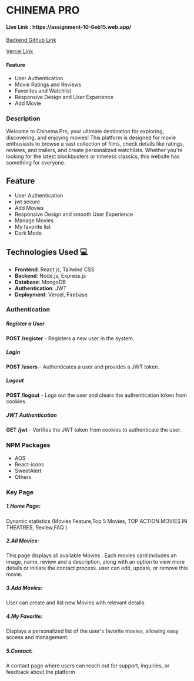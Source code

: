 
  <div>  <h1 className="font-bold">CHINEMA PRO </h1>
    <h4><span className="font-semibold">Live Link : </span> https://assignment-10-6eb15.web.app/</h4>
  <a href="https://github.com/mahmudrkb/chinema-server-10" target="_blank"
      >Backend Github Link</a
    > 
    <br>

<a href="https://assignment-10-server-snowy-seven.vercel.app" target="_blank">Vercel Link</a>
    </div>


   <div>
    <h4 className="font-semibold"> Feature</h4>
    <ul>
      <li>User Authentication</li>
      <li> Movie Ratings and Reviews</li>
      <li>Favorites and Watchlist</li>
      <li> Responsive Design and User Experience</li>
      <li>Add Movie</li>
    </ul>
</div>




 

   <div> 
 <h3 className="font-semibold">Description</h3>
 <p>Welcome to Chinema Pro, your ultimate destination for exploring, discovering, and enjoying movies! This platform is designed for movie enthusiasts to browse a vast collection of films, check details like ratings, reviews, and trailers, and create personalized watchlists. Whether you're looking for the latest blockbusters or timeless classics, this website has something for everyone.</p>
 </div>

   <div>
    <h2 className="font-semibold"> Feature</h2>
    <ul>
      <li>User Authentication</li>
      <li> jwt  secure</li>
      <li> Add Movies</li>
      <li> Responsive Design and smooth User Experience</li>
      <li> Manage Movies </li>
      <li> My favorite list </li>
      <li> Dark Mode </li>
    </ul>
</div>

<div> 
<h2>Technologies Used 💻</h2>

<ul>
  <li>
    <strong>Frontend</strong>: React.js, Tailwind CSS 
  </li>
  <li>
    <strong>Backend</strong>: Node.js, Express.js 
  </li>
  <li>
    <strong>Database</strong>: MongoDB 
  </li>
  <li>
    <strong>Authentication</strong>: JWT

  <li>
    <strong>Deployment</strong>: Vercel, Firebase
  </li>
</ul>

</div>

 
  
<div>
  <h3 class="font-semibold">Authentication</h3>

  <h5>Register a User</h5>
  <p><strong>POST /register</strong> - Registers a new user in the system.</p>

  <h5>Login</h5>
  <p><strong>POST /users</strong> - Authenticates a user and provides a JWT token.</p>

  <h5>Logout</h5>
  <p><strong>POST /logout</strong> - Logs out the user and clears the authentication token from cookies.</p>

  <h5>JWT Authentication</h5>
  <p><strong>GET /jwt</strong> - Verifies the JWT token from cookies to authenticate the user.</p>
  </div>


<div>
    <h3 className="font-semibold">NPM Packages</h3>
    <ul>
     <li> AOS</li>
     <li> React-icons</li>
     <li>SweetAlert </li>
     <li>Others </li>
    </ul>
</div>



<div>
 <h3 className="font-semibold"> Key Page </h3>
  <h5>1.Home Page:</h5>
  <p>Dynamic statistics  (Movies Feature,Top 5 Movies,  TOP ACTION MOVIES IN THEATRES,  Review,FAQ )</p>

  <h5>2.All Movies:</h5>
  <p>This page displays all available Movies . Each movies card includes an image, name, review and a description, along with an option to view more details or initiate the contact process. user can edit, update, or remove this movie. </p>

  <h5>3.Add Movies:</h5>
  <p>User can create and list new Movies with relevant details. </p>
  <h5>4.My Favorite:</h5>
  <p> Displays a personalized list of the user's favorite movies, allowing easy access and management. </p>
  <h5>5.Contact:</h5>
  <p>A contact page where users can reach out for support, inquiries, or feedback about the platform </p>

  </div>

 

